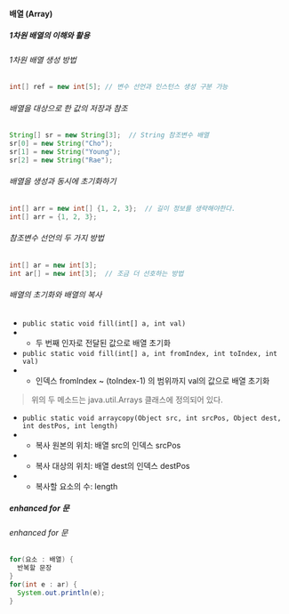 #### 배열 (Array)
##### 1차원 배열의 이해와 활용
###### 1차원 배열 생성 방법
```java
int[] ref = new int[5]; // 변수 선언과 인스턴스 생성 구분 가능
```
###### 배열을 대상으로 한 값의 저장과 참조
```java
String[] sr = new String[3];  // String 참조변수 배열 
sr[0] = new String("Cho");
sr[1] = new String("Young");
sr[2] = new String("Rae");
```

###### 배열을 생성과 동시에 초기화하기
```java
int[] arr = new int[] {1, 2, 3};  // 길이 정보를 생략해야한다.
int[] arr = {1, 2, 3};
```

###### 참조변수 선언의 두 가지 방법
```java
int[] ar = new int[3];
int ar[] = new int[3];  // 조금 더 선호하는 방법
```

###### 배열의 초기화와 배열의 복사
- `public static void fill(int[] a, int val)`
- - 두 번째 인자로 전달된 값으로 배열 초기화
- `public static void fill(int[] a, int fromIndex, int toIndex, int val)`
- - 인덱스 fromIndex ~ (toIndex-1) 의 범위까지 val의 값으로 배열 초기화
> 위의 두 메소드는 java.util.Arrays 클래스에 정의되어 있다.
- `public static void arraycopy(Object src, int srcPos, Object dest, int destPos, int length)`
- - 복사 원본의 위치: 배열 src의 인덱스 srcPos
- - 복사 대상의 위치: 배열 dest의 인덱스 destPos
- - 복사할 요소의 수: length

##### enhanced for 문
###### enhanced for 문
```java
for(요소 : 배열) {
  반복할 문장
}
for(int e : ar) {
  System.out.println(e);
}
```